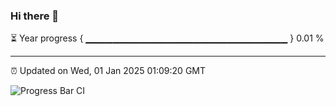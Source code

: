 ### Hi there 👋

⏳ Year progress { ▁▁▁▁▁▁▁▁▁▁▁▁▁▁▁▁▁▁▁▁▁▁▁▁▁▁▁▁▁▁ } 0.01 %

---

⏰ Updated on Wed, 01 Jan 2025 01:09:20 GMT

![Progress Bar CI](https://github.com/liununu/liununu/workflows/Progress%20Bar%20CI/badge.svg)
